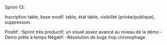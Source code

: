 Sprint-13:

Inscription table, base modif. table, état table, visibilité (privée/publique), suppression.

Positif:
	-Sprint très productif, un visuel assez avancé au niveau de la démo
	-Démo prête à temps
Négatif:
	-Résolution de bugs trop chronophage
